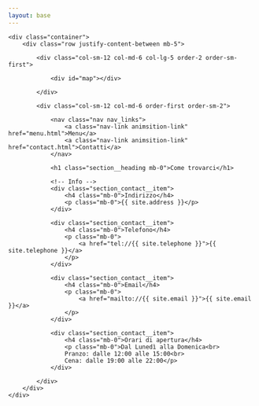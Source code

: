 ```yaml
---
layout: base
---
```


<section class="section section_contact">

    <div class="container">
        <div class="row justify-content-between mb-5">

            <div class="col-sm-12 col-md-6 col-lg-5 order-2 order-sm-first">

                <div id="map"></div>

            </div>

            <div class="col-sm-12 col-md-6 order-first order-sm-2">
                
                <nav class="nav nav_links">
                    <a class="nav-link animsition-link" href="menu.html">Menu</a>
                    <a class="nav-link animsition-link" href="contact.html">Contatti</a>
                </nav>

                <h1 class="section__heading mb-0">Come trovarci</h1>
                
                <!-- Info -->
                <div class="section_contact__item">
                    <h4 class="mb-0">Indirizzo</h4>
                    <p class="mb-0">{{ site.address }}</p>
                </div> 

                <div class="section_contact__item">
                    <h4 class="mb-0">Telefono</h4>
                    <p class="mb-0">
                        <a href="tel://{{ site.telephone }}">{{ site.telephone }}</a>
                    </p>
                </div> 

                <div class="section_contact__item">
                    <h4 class="mb-0">Email</h4>
                    <p class="mb-0">
                        <a href="mailto://{{ site.email }}">{{ site.email }}</a>
                    </p>
                </div> 

                <div class="section_contact__item">
                    <h4 class="mb-0">Orari di apertura</h4>
                    <p class="mb-0">Dal Lunedì alla Domenica<br> 
                    Pranzo: dalle 12:00 alle 15:00<br>
                    Cena: dalle 19:00 alle 22:00</p>
                </div> 

            </div>
        </div> 
    </div> 

</section>
